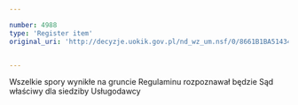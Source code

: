 ```yaml
---

number: 4988
type: 'Register item'
original_uri: 'http://decyzje.uokik.gov.pl/nd_wz_um.nsf/0/8661B1BA514348C0C1257B90002E0977?OpenDocument'


---
```


Wszelkie spory wynikłe na gruncie Regulaminu rozpoznawał będzie Sąd właściwy dla siedziby Usługodawcy
